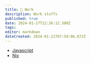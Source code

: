 ```yaml
---
title: 🧐 Work
description: Work stuffs
published: true
date: 2024-01-27T12:26:12.500Z
tags: 
editor: markdown
dateCreated: 2024-01-21T07:59:06.872Z
---
```


- [Javascript](/work/javascript)
- [Nix](/work/nix)